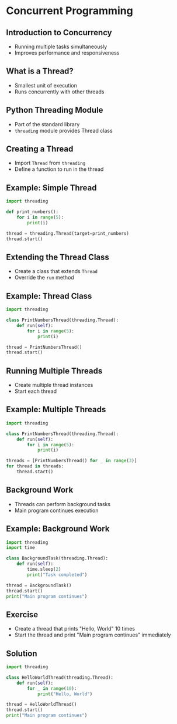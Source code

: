 # Concurrent Programming

## Introduction to Concurrency

- Running multiple tasks simultaneously
- Improves performance and responsiveness

## What is a Thread?

- Smallest unit of execution
- Runs concurrently with other threads

## Python Threading Module

- Part of the standard library
- `threading` module provides Thread class

## Creating a Thread

- Import `Thread` from `threading`
- Define a function to run in the thread

## Example: Simple Thread

```python
import threading

def print_numbers():
    for i in range(5):
        print(i)

thread = threading.Thread(target=print_numbers)
thread.start()
```

## Extending the Thread Class

- Create a class that extends `Thread`
- Override the `run` method

## Example: Thread Class

```python
import threading

class PrintNumbersThread(threading.Thread):
    def run(self):
        for i in range(5):
            print(i)

thread = PrintNumbersThread()
thread.start()
```

## Running Multiple Threads

- Create multiple thread instances
- Start each thread

## Example: Multiple Threads

```python
import threading

class PrintNumbersThread(threading.Thread):
    def run(self):
        for i in range(5):
            print(i)

threads = [PrintNumbersThread() for _ in range(3)]
for thread in threads:
    thread.start()
```

## Background Work

- Threads can perform background tasks
- Main program continues execution

## Example: Background Work

```python
import threading
import time

class BackgroundTask(threading.Thread):
    def run(self):
        time.sleep(2)
        print("Task completed")

thread = BackgroundTask()
thread.start()
print("Main program continues")
```

## Exercise

- Create a thread that prints "Hello, World" 10 times
- Start the thread and print "Main program continues" immediately

## Solution

```python
import threading

class HelloWorldThread(threading.Thread):
    def run(self):
        for _ in range(10):
            print("Hello, World")

thread = HelloWorldThread()
thread.start()
print("Main program continues")
```
